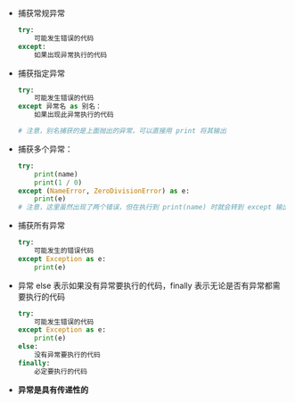 + 捕获常规异常

    ```python
    try:
        可能发生错误的代码
    except:
        如果出现异常执行的代码
    ```

+ 捕获指定异常

    ```python
    try:
        可能发生错误的代码
    except 异常名 as 别名：
    	如果出现此异常执行的代码
    
    # 注意，别名捕获的是上面抛出的异常，可以直接用 print 将其输出
    ```

+ 捕获多个异常：

    ```python
    try:
        print(name)
        print(1 / 0)
    except (NameError, ZeroDivisionError) as e:
        print(e)
    # 注意，这里虽然出现了两个错误，但在执行到 print(name) 时就会转到 except 输出 name 'name' is not defined
    ```

+ 捕获所有异常

    ```python
    try:
        可能发生的错误代码
    except Exception as e:
        print(e)
    ```

+ 异常 else 表示如果没有异常要执行的代码，finally 表示无论是否有异常都需要执行的代码

    ```python
    try:
        可能发生错误的代码
    except Exception as e:
        print(e)
    else:
        没有异常要执行的代码
    finally:
        必定要执行的代码
    ```

+ **异常是具有传递性的**